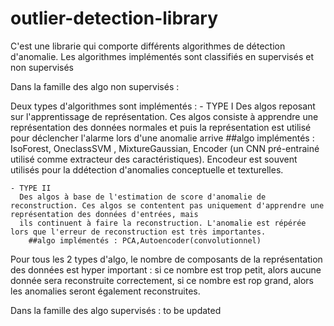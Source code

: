 # outlier-detection-library

C'est une librarie qui comporte différents algorithmes de détection d'anomalie. Les algorithmes implémentés sont classifiés en supervisés et non supervisés

Dans la famille des algo non supervisés :

Deux types d'algorithmes sont implémentés :
	- TYPE I 
	  Des algos reposant sur l'apprentissage de représentation. Ces algos consiste à apprendre une représentation des données normales et puis la représentation est utilisé 
	  pour déclencher l'alarme lors d'une anomalie arrive
		##algo implémentés : IsoForest, OneclassSVM , MixtureGaussian, Encoder (un CNN pré-entrainé utilisé comme extracteur des caractéristiques). Encodeur est souvent 		   utilisés pour la ddétection d'anomalies conceptuelle et texturelles.
		
		
		
	- TYPE II 
	  Des algos à base de l'estimation de score d'anomalie de reconstruction. Ces algos se contentent pas uniquement d'apprendre une représentation des données d'entrées, mais 
	  ils continuent à faire la reconstruction. L'anomalie est répérée lors que l'erreur de reconstruction est très importantes.
		##algo implémentés : PCA,Autoencoder(convolutionnel)

Pour tous les 2 types d'algo, le nombre de composants de la représentation des données est hyper important : si ce nombre est trop petit, alors aucune donnée sera reconstruite correctement,
si ce nombre est rop grand, alors les anomalies seront également reconstruites.

		
Dans la famille des algo  supervisés :  to be updated
